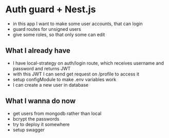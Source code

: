 # Auth guard + Nest.js

- in this app I want to make some user accounts, that can login
- guard routes for unsigned users
- give some roles, so that only some can edit 


## What I already have
- I have local-strategy on auth/login route, which receives username and password and returns JWT
- with this JWT I can send get request on /profile to access it
- setup configModule to make .env variables work
- I can create a new user in database


## What I wanna do now
- get users from mongodb rather than local
- bcrypt the passwords
- try to deploy it somewhere
- setup swagger